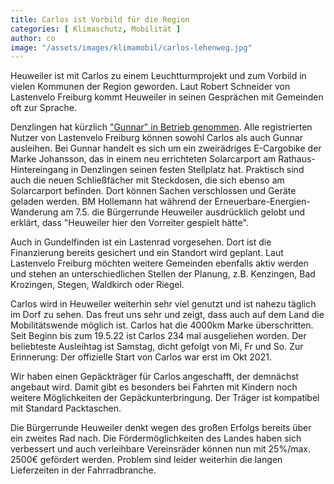 ```yaml
---
title: Carlos ist Vorbild für die Region
categories: [ Klimaschutz, Mobilität ]
author: co
image: "/assets/images/klimamobil/carlos-lehenweg.jpg"
---
```

Heuweiler ist mit Carlos zu einem Leuchtturmprojekt und zum Vorbild in vielen Kommunen der Region geworden. Laut Robert Schneider von Lastenvelo Freiburg kommt Heuweiler in seinen Gesprächen mit Gemeinden oft zur Sprache. 

Denzlingen hat kürzlich ["Gunnar" in Betrieb genommen](https://www.lastenvelofreiburg.de/ausleihen-lastenvelo-25/). Alle registrierten Nutzer von Lastenvelo Freiburg können sowohl Carlos als auch Gunnar ausleihen. Bei Gunnar handelt es sich um ein zweirädriges E-Cargobike der Marke Johansson, das in einem neu errichteten Solarcarport am Rathaus-Hintereingang in Denzlingen seinen festen Stellplatz hat. Praktisch sind auch die neuen Schließfächer mit Steckdosen, die sich ebenso am Solarcarport befinden. Dort können Sachen verschlossen und Geräte geladen werden. BM Hollemann hat während der Erneuerbare-Energien-Wanderung am 7.5. die Bürgerrunde Heuweiler ausdrücklich gelobt und erklärt, dass "Heuweiler hier den Vorreiter gespielt hätte".

Auch in Gundelfinden ist ein Lastenrad vorgesehen. Dort ist die Finanzierung bereits gesichert und ein Standort wird geplant. Laut Lastenvelo Freiburg möchten weitere Gemeinden ebenfalls aktiv werden und stehen an unterschiedlichen Stellen der Planung, z.B. Kenzingen, Bad Krozingen, Stegen, Waldkirch oder Riegel.

Carlos wird in Heuweiler weiterhin sehr viel genutzt und ist nahezu täglich im Dorf zu sehen. Das freut uns sehr und zeigt, dass auch auf dem Land die Mobilitätswende möglich ist. Carlos hat die 4000km Marke überschritten. Seit Beginn bis zum 19.5.22 ist Carlos 234 mal ausgeliehen worden. Der beliebteste Ausleihtag ist Samstag, dicht gefolgt von Mi, Fr und So. Zur Erinnerung: Der offizielle Start von Carlos war erst im Okt 2021. 

Wir haben einen Gepäckträger für Carlos angeschafft, der demnächst angebaut wird. Damit gibt es besonders bei Fahrten mit Kindern noch weitere Möglichkeiten der Gepäckunterbringung. Der Träger ist kompatibel mit Standard Packtaschen.

Die Bürgerrunde Heuweiler denkt wegen des großen Erfolgs bereits über ein zweites Rad nach. Die Fördermöglichkeiten des Landes haben sich verbessert und auch verleihbare Vereinsräder können nun mit 25%/max. 2500€ gefördert werden. Problem sind leider weiterhin die langen Lieferzeiten in der Fahrradbranche. 

